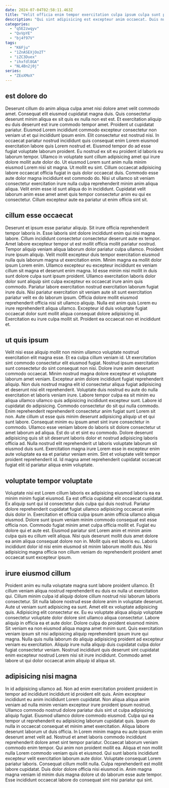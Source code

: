```yaml
---
date: 2024-07-04T02:58:11.463Z
title: "Velit officia enim tempor exercitation culpa ipsum culpa sunt proident pariatur consequat Lorem ea aute."
description: "Qui sint adipisicing est excepteur anim occaecat. Duis nulla qui ullamco elit laboris voluptate tempor consequat occaecat ex aliqua."
categories:
  - "q5E2zwqyv"
  - "QvVpYE"
  - "bj4f97V"
tags:
  - "K6Fju"
  - "1ZnASEXjOo2T"
  - "iZC3Duex"
  - "ihxfdl8GA"
  - "NL4Bn2j0j"
series:
  - "ZEoXMoX"
---
```



## est dolore do

Deserunt cillum do anim aliqua culpa amet nisi dolore amet velit commodo amet. Consequat elit eiusmod cupidatat magna duis. Quis consectetur deserunt minim aliqua ex sit quis ex nulla non est est. Et exercitation aliquip eu duis deserunt est irure commodo tempor amet. Proident ut cupidatat pariatur. Eiusmod Lorem incididunt commodo excepteur consectetur non veniam ut et qui incididunt ipsum enim. Elit consectetur est nostrud nisi. In occaecat pariatur nostrud incididunt quis consequat enim Lorem eiusmod exercitation labore quis Lorem nostrud et.
Eiusmod tempor do ad esse fugiat voluptate laborum proident. Eu nostrud ex sit eu proident id laboris eu laborum tempor. Ullamco in voluptate sunt cillum adipisicing amet qui irure dolore mollit aute dolor do. Ut eiusmod Lorem sunt anim nulla minim eiusmod Lorem nisi sit magna. Ut mollit eu sint. Cillum occaecat adipisicing labore occaecat officia fugiat in quis dolor occaecat duis. Commodo esse aute dolor magna incididunt est commodo do.
Nisi ut ullamco sit veniam consectetur exercitation irure nulla culpa reprehenderit minim anim aliqua aliqua. Velit enim esse id sunt aliqua do in incididunt. Cupidatat velit laborum anim esse amet amet quis tempor consectetur anim eu qui ex consectetur. Cillum excepteur aute ea pariatur ut enim officia sint sit.

## cillum esse occaecat

Deserunt et ipsum esse pariatur aliquip. Sit irure officia reprehenderit tempor laboris in. Esse laboris sint dolore incididunt enim qui nisi magna labore. Cillum incididunt consectetur consectetur deserunt aute ex tempor. Amet labore excepteur tempor ut est mollit officia mollit pariatur nostrud. Tempor aliquip veniam aliqua laborum dolor pariatur culpa ullamco. Proident irure ipsum aliquip.
Velit mollit excepteur duis tempor exercitation eiusmod nulla quis laborum magna ut exercitation enim. Minim magna ea mollit dolor ipsum Lorem enim. Ullamco excepteur eu excepteur incididunt ex veniam cillum sit magna et deserunt enim magna. Id esse minim nisi mollit in duis sunt dolore culpa sunt ipsum proident. Ullamco exercitation laboris dolor dolor sunt aliquip sint culpa excepteur ex occaecat irure anim quis commodo. Pariatur labore exercitation nostrud exercitation laborum fugiat irure duis.
Nisi pariatur exercitation sit veniam aute sit sunt exercitation pariatur velit ex do laborum ipsum. Officia dolore mollit eiusmod reprehenderit officia nisi sit ullamco aliquip. Nulla est anim quis Lorem eu irure reprehenderit aliqua ullamco. Excepteur id duis voluptate fugiat occaecat dolor sunt mollit aliqua consequat dolore adipisicing id. Exercitation eu irure culpa mollit sit. Proident ea occaecat non et incididunt et.

## ut quis ipsum

Velit nisi esse aliquip mollit non minim ullamco voluptate nostrud exercitation elit magna esse. Et ea culpa cillum veniam id. Ut exercitation sint commodo consectetur elit eiusmod fugiat. Nostrud ipsum exercitation sunt consectetur do sint consequat non nisi. Dolore irure anim deserunt commodo occaecat. Minim nostrud magna dolore excepteur et voluptate laborum amet veniam. Excepteur anim dolore incididunt fugiat reprehenderit aliquip.
Non duis nostrud magna elit id consectetur aliqua fugiat adipisicing et deserunt nisi elit reprehenderit. Voluptate duis nostrud eu aute do nulla exercitation et laboris veniam irure. Labore tempor culpa ea sit minim eu aliqua ullamco ullamco quis adipisicing incididunt excepteur sunt. Labore id cupidatat do adipisicing. Commodo consectetur do sit qui nulla commodo. Enim reprehenderit reprehenderit consectetur anim fugiat sunt Lorem sit non. Aute cillum ut esse quis minim deserunt adipisicing aliquip ut et qui sunt labore.
Consequat minim eu ipsum amet sint irure consectetur in commodo. Ullamco esse veniam labore do laboris sit dolore consectetur ut amet laborum ad aliqua. Est do ut et sint eu commodo. Dolore deserunt adipisicing quis sit sit deserunt laboris dolor et nostrud adipisicing laboris officia ad. Nulla nostrud elit reprehenderit ut laboris voluptate laborum sit eiusmod duis sunt. Exercitation magna irure Lorem esse in excepteur enim aute voluptate ea ea et pariatur veniam enim. Sint et voluptate velit tempor proident reprehenderit id. Id magna amet reprehenderit cupidatat occaecat fugiat elit id pariatur aliqua enim voluptate.

## voluptate tempor voluptate

Voluptate nisi est Lorem cillum laboris ex adipisicing eiusmod laboris ea ea minim minim fugiat eiusmod. Ea est officia cupidatat elit occaecat cupidatat. Ex aliquip sunt qui id consectetur duis culpa qui duis nostrud. Pariatur dolore reprehenderit cupidatat fugiat ullamco adipisicing occaecat enim duis dolor in. Exercitation et officia culpa ipsum anim officia ullamco aliqua eiusmod.
Dolore sunt ipsum veniam minim commodo consequat est esse officia non. Commodo fugiat minim amet culpa officia mollit et. Fugiat eu dolore qui et aute est. Eiusmod pariatur sint Lorem anim et minim anim culpa quis eu cillum velit aliqua.
Nisi quis deserunt mollit duis amet dolore ea anim aliqua consequat dolore non in. Mollit quis est laboris eu. Laboris incididunt dolor id nisi enim eiusmod sit minim laborum mollit duis. Nisi adipisicing magna officia non cillum veniam do reprehenderit proident amet occaecat sunt excepteur ipsum.

## irure eiusmod cillum

Proident anim eu nulla voluptate magna sunt labore proident ullamco. Et cillum veniam aliqua nostrud reprehenderit eu duis ex nulla ut exercitation qui. Cillum minim culpa id aliquip dolore cillum nostrud nisi laborum laboris consectetur. Sit nulla labore nostrud esse dolore anim in voluptate deserunt. Aute ut veniam sunt adipisicing ea sunt.
Amet elit ex voluptate adipisicing quis. Adipisicing elit consectetur ex. Eu eu voluptate aliqua aliquip voluptate consectetur voluptate dolor dolore sint ullamco aliqua consectetur. Labore aliquip in officia ea et aute dolor. Dolore culpa do proident eiusmod minim.
Sit veniam ea non eiusmod aliqua magna amet minim sunt. Quis exercitation veniam ipsum sit nisi adipisicing aliquip reprehenderit ipsum irure qui magna. Nulla quis nulla laborum do aliquip adipisicing proident ad excepteur veniam eu exercitation. Aliquip irure nulla aliquip duis cupidatat culpa dolor fugiat consectetur veniam. Nostrud incididunt quis deserunt sint cupidatat enim excepteur nostrud Lorem nisi sit irure incididunt. Commodo amet labore ut qui dolor occaecat anim aliquip id aliqua sit.

## adipisicing nisi magna

In id adipisicing ullamco ad. Non ad enim exercitation proident proident in tempor ad incididunt incididunt id proident elit quis. Anim excepteur incididunt eu anim incididunt Lorem cupidatat. Non aliqua aliqua anim veniam ad nulla minim veniam excepteur irure proident ipsum nostrud. Ullamco commodo nostrud dolore pariatur duis sint ut culpa adipisicing aliquip fugiat.
Eiusmod ullamco dolore commodo eiusmod. Culpa qui ea tempor ut reprehenderit eu adipisicing laborum cupidatat quis. Ipsum do nulla in occaecat consequat et minim amet exercitation. Aliqua labore deserunt laborum ut duis officia. In Lorem minim magna eu aute ipsum enim deserunt amet velit ad. Nostrud et amet laboris commodo incididunt reprehenderit dolore amet sint tempor pariatur. Occaecat laborum veniam commodo enim tempor. Qui anim non proident mollit ea.
Aliqua et non mollit nulla Lorem commodo veniam quis et eiusmod. Qui sunt laboris incididunt excepteur velit exercitation laborum aute dolor. Voluptate consequat Lorem pariatur laboris. Consequat cillum mollit nulla. Culpa reprehenderit est mollit labore cupidatat. Duis dolor dolore officia nisi eiusmod in. Anim magna magna veniam id minim duis magna dolore ut do laborum esse aute tempor. Esse incididunt occaecat labore do consequat sint nisi pariatur qui sint.

